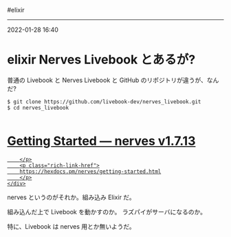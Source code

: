 #elixir 

---
2022-01-28  16:40

# elixir  Nerves Livebook とあるが?

普通の Livebook と Nerves Livebook と GitHub のリポジトリが違うが、なんだ?

```shell
$ git clone https://github.com/livebook-dev/nerves_livebook.git
$ cd nerves_livebook


```



<div class="rich-link-card-container"><a class="rich-link-card" href="https://hexdocs.pm/nerves/getting-started.html" target="_blank">
	<div class="rich-link-image-container">
		<div class="rich-link-image" style="background-image: url('https://hexdocs.pm/favicon.ico')">
	</div>
	</div>
	<div class="rich-link-card-text">
		<h1 class="rich-link-card-title">Getting Started — nerves v1.7.13</h1>
		<p class="rich-link-card-description">
		
		</p>
		<p class="rich-link-href">
		https://hexdocs.pm/nerves/getting-started.html
		</p>
	</div>
</a></div>


nerves というのがそれか。組み込み Elixir だ。

組み込んだ上で Livebook を動かすのか。
ラズパイがサーバになるのか。

特に、Livebook は nerves 用とか無いようだ。
